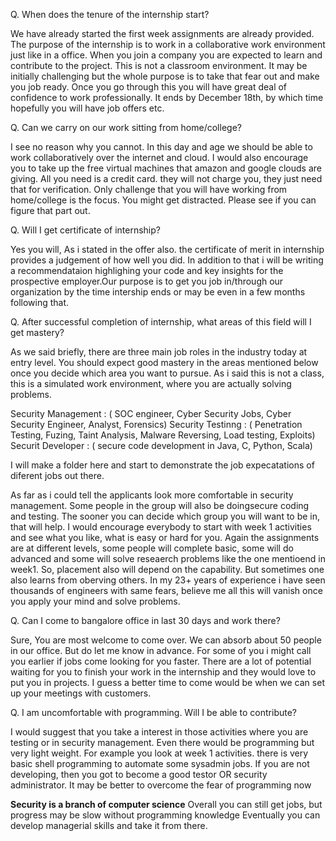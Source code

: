 Q. When does the tenure of the internship start?
 
We have already started the first week assignments are already provided. The purpose of the internship 
is to work in a collaborative work environment just like in a office. When you join a company you are expected to learn
and contribute to the project. This is not a classroom environment. It may be initially challenging but the whole purpose
is to take that fear out and make you job ready. Once you go through this you will have great deal of confidence to work 
professionally. It ends by December 18th, by which time hopefully you will have job offers etc. 

Q. Can we carry on our work sitting from home/college?

I see no reason why you cannot. In this day and age we should be able to work collaboratively over the internet and cloud. 
I would also encourage you to take up the free virtual machines that amazon and google clouds are giving. All you need is a
credit card. they will not charge you, they just need that for verification. 
Only challenge that you will have working from home/college is the focus. You might get distracted. Please see if you 
can figure that part out. 

Q. Will I get certificate of internship?

Yes you will, As i stated in the offer also. the certificate of merit in internship provides a judgement of how well you did. 
In addition to that i will be writing a recommendataion highlighing your code and key insights for the prospective employer.Our purpose is to get you job in/through our organization by the time intership ends or may be even in a few months following that. 

Q. After successful completion of internship, what areas of this field will I get mastery?

As we said briefly, there are three main job roles in the industry today at entry level. You should expect good mastery
in the areas mentioned below once you decide which area you want to pursue. As i said this is not a class, this is a simulated work environment, where you are actually solving problems. 

Security Management : ( SOC engineer, Cyber Security Jobs, Cyber Security Engineer, Analyst, Forensics) 
Security Testinng : ( Penetration Testing, Fuzing, Taint Analysis, Malware Reversing, Load testing, Exploits)
Securit Developer : ( secure code development in Java, C, Python, Scala)

I will make a folder here and start to demonstrate the job expecatations of diferent jobs out there. 

As far as i could tell the applicants look more comfortable in security management. Some people in the group will also be doingsecure coding and testing. The sooner you can decide which group you will want to be in, that will help. I would encourage everybody to start with week 1 activities and see what you like, what is easy or hard for you. Again the assignments are at different levels, some people will complete basic, some will do advanced and some will solve reseaerch problems like the one mentioend in week1. So, placement also will depend on the capability. But sometimes one also learns from oberving others. In my 23+ years of experience i have seen thousands of engineers with same fears, believe me all this will vanish once you apply your mind and solve problems. 

Q. Can I come to bangalore office in last 30 days and work there?

Sure, You are most welcome to come over. We can absorb about 50 people in our office. But do let me know in advance. 
For some of you i might call you earlier if jobs come looking for you faster. There are a lot of potential waiting for you 
to finish your work in the internship and they would love to put you in projects. I guess a better time to come would be when
we can set up your meetings with customers. 

Q. I am uncomfortable with programming. Will I be able to contribute?

I would suggest that you take a interest in those activities where you are testing or in security management. 
Even there would be programming but very light weight. For example you look at week 1 activities. there is very basic 
shell programming to automate some sysadmin jobs. If you are not developing, then you got to become a good testor OR security 
administrator. It may be better to overcome the fear of programming now

**Security is a branch of computer science**
Overall you can still get jobs, but progress may be slow without programming knowledge
Eventually you can develop managerial skills and take it from there. 


